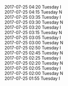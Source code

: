 2017-07-25 04:20 Tuesday  I  
2017-07-25 04:15 Tuesday  N  
2017-07-25 03:35 Tuesday  I  
2017-07-25 03:30 Tuesday  N  
2017-07-25 03:20 Tuesday  I  
2017-07-25 03:15 Tuesday  N  
2017-07-25 03:05 Tuesday  I  
2017-07-25 03:00 Tuesday  N  
2017-07-25 02:50 Tuesday  I  
2017-07-25 02:45 Tuesday  N  
2017-07-25 02:25 Tuesday  I  
2017-07-25 02:20 Tuesday  N  
2017-07-25 02:05 Tuesday  I  
2017-07-25 02:00 Tuesday  N  
2017-07-25 01:55 Tuesday  I  
